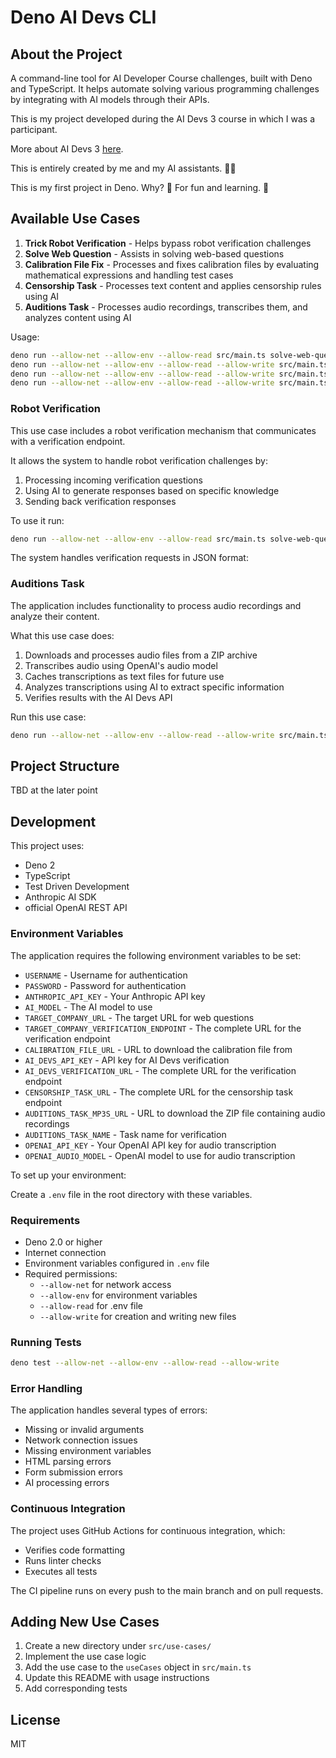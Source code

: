 # Deno AI Devs CLI

## About the Project

A command-line tool for AI Developer Course challenges, built with Deno and TypeScript. It helps automate solving various programming challenges by integrating with AI models through their APIs.

This is my project developed during the AI Devs 3 course in which I was a participant.

More about AI Devs 3 [here](https://www.aidevs.pl/).

This is entirely created by me and my AI assistants. 🤖🚀

This is my first project in Deno. Why? 🤔 For fun and learning. 🧠

## Available Use Cases

1. **Trick Robot Verification** - Helps bypass robot verification challenges
2. **Solve Web Question** - Assists in solving web-based questions
3. **Calibration File Fix** - Processes and fixes calibration files by evaluating mathematical expressions and handling test cases
4. **Censorship Task** - Processes text content and applies censorship rules using AI
5. **Auditions Task** - Processes audio recordings, transcribes them, and analyzes content using AI

Usage:

```bash
deno run --allow-net --allow-env --allow-read src/main.ts solve-web-question <url>
deno run --allow-net --allow-env --allow-read --allow-write src/main.ts calibration-file-fix
deno run --allow-net --allow-env --allow-read --allow-write src/main.ts censorship-task
deno run --allow-net --allow-env --allow-read --allow-write src/main.ts auditions-task
```

### Robot Verification

This use case includes a robot verification mechanism that communicates with a verification endpoint.

It allows the system to handle robot verification challenges by:

1. Processing incoming verification questions
2. Using AI to generate responses based on specific knowledge
3. Sending back verification responses

To use it run:

```bash
deno run --allow-net --allow-env --allow-read src/main.ts solve-web-question <url>
```

The system handles verification requests in JSON format:

### Auditions Task

The application includes functionality to process audio recordings and analyze their content.

What this use case does:

1. Downloads and processes audio files from a ZIP archive
2. Transcribes audio using OpenAI's audio model
3. Caches transcriptions as text files for future use
4. Analyzes transcriptions using AI to extract specific information
5. Verifies results with the AI Devs API

Run this use case:

```bash
deno run --allow-net --allow-env --allow-read --allow-write src/main.ts auditions-task
```

## Project Structure

TBD at the later point

## Development

This project uses:

- Deno 2
- TypeScript
- Test Driven Development
- Anthropic AI SDK
- official OpenAI REST API

### Environment Variables

The application requires the following environment variables to be set:

- `USERNAME` - Username for authentication
- `PASSWORD` - Password for authentication
- `ANTHROPIC_API_KEY` - Your Anthropic API key
- `AI_MODEL` - The AI model to use
- `TARGET_COMPANY_URL` - The target URL for web questions
- `TARGET_COMPANY_VERIFICATION_ENDPOINT` - The complete URL for the verification endpoint
- `CALIBRATION_FILE_URL` - URL to download the calibration file from
- `AI_DEVS_API_KEY` - API key for AI Devs verification
- `AI_DEVS_VERIFICATION_URL` - The complete URL for the verification endpoint
- `CENSORSHIP_TASK_URL` - The complete URL for the censorship task endpoint
- `AUDITIONS_TASK_MP3S_URL` - URL to download the ZIP file containing audio recordings
- `AUDITIONS_TASK_NAME` - Task name for verification
- `OPENAI_API_KEY` - Your OpenAI API key for audio transcription
- `OPENAI_AUDIO_MODEL` - OpenAI model to use for audio transcription

To set up your environment:

Create a `.env` file in the root directory with these variables.

### Requirements

- Deno 2.0 or higher
- Internet connection
- Environment variables configured in `.env` file
- Required permissions:
  - `--allow-net` for network access
  - `--allow-env` for environment variables
  - `--allow-read` for .env file
  - `--allow-write` for creation and writing new files

### Running Tests

```bash
deno test --allow-net --allow-env --allow-read --allow-write
```

### Error Handling

The application handles several types of errors:

- Missing or invalid arguments
- Network connection issues
- Missing environment variables
- HTML parsing errors
- Form submission errors
- AI processing errors

### Continuous Integration

The project uses GitHub Actions for continuous integration, which:

- Verifies code formatting
- Runs linter checks
- Executes all tests

The CI pipeline runs on every push to the main branch and on pull requests.

## Adding New Use Cases

1. Create a new directory under `src/use-cases/`
2. Implement the use case logic
3. Add the use case to the `useCases` object in `src/main.ts`
4. Update this README with usage instructions
5. Add corresponding tests

## License

MIT
